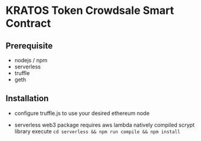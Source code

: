 # KRATOS Token Crowdsale Smart Contract

## Prerequisite
- nodejs / npm
- serverless
- truffle
- geth

## Installation
- configure truffle.js to use your desired ethereum node

- serverless web3 package requires aws lambda natively compiled scrypt library
execute `cd serverless && npm run compile && npm install` 

